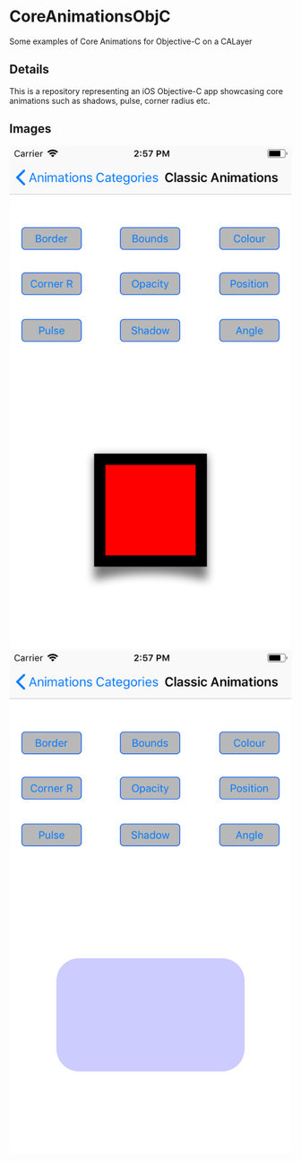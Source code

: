 # CoreAnimationsObjC
Some examples of Core Animations for Objective-C on a CALayer

## Details

This is a repository representing an iOS Objective-C app showcasing core animations such as shadows, pulse, corner radius etc. 

## Images

![alt text](https://raw.githubusercontent.com/Andrei0795/CoreAnimationsObjC/master/screen1.png)
![alt text](https://raw.githubusercontent.com/Andrei0795/CoreAnimationsObjC/master/screen2.png)

